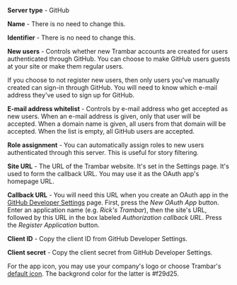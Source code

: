 **Server type** - GitHub

**Name** - There is no need to change this.

**Identifier** - There is no need to change this.

**New users** - Controls whether new Trambar accounts are created for users
authenticated through GitHub. You can choose to make GitHub users guests at
your site or make them regular users.

If you choose to not register new users, then only users you've manually created
can sign-in through GitHub. You will need to know which e-mail address they've
used to sign up for GitHub.

**E-mail address whitelist** - Controls by e-mail address who get accepted as
new users. When an e-mail address is given, only that user will be accepted.
When a domain name is given, all users from that domain will be accepted. When
the list is empty, all GitHub users are accepted.

**Role assignment** - You can automatically assign roles to new users
authenticated through this server. This is useful for story filtering.

**Site URL** - The URL of the Trambar website. It's set in the Settings page.
It's used to form the callback URL. You may use it as the OAuth app's
homepage URL.

**Callback URL** - You will need this URL when you create an OAuth app in the
[GitHub Developer Settings](https://github.com/settings/developers/) page. First,
press the *New OAuth App* button. Enter an application name (e.g. _Rick's
Trambar_), then the site's URL, followed by this URL in the box labeled
*Authorization callback URL*. Press the *Register Application* button.

**Client ID** - Copy the client ID from GitHub Developer Settings.

**Client secret** - Copy the client secret from GitHub Developer Settings.

For the app icon, you may use your company's logo or choose Trambar's
[default icon](github-icons.zip). The backgrond color for the latter is #f29d25.
